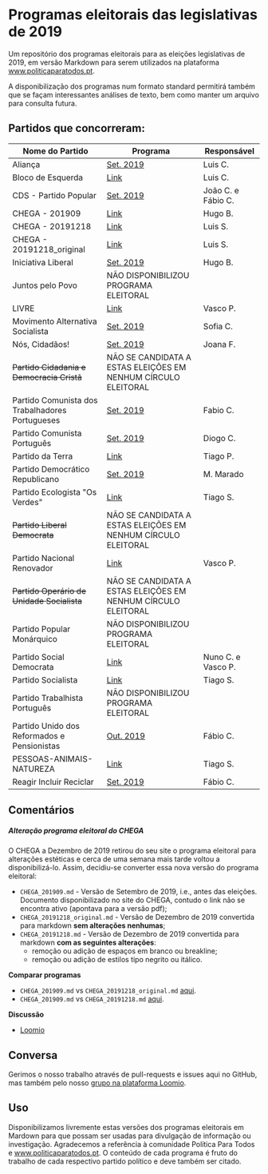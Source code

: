 # Programas eleitorais das legislativas de 2019

Um repositório dos programas eleitorais para as eleições legislativas de 2019, em versão Markdown para serem utilizados na plataforma www.politicaparatodos.pt.

A disponibilização dos programas num formato standard permitirá também que se façam interessantes análises de texto, bem como manter um arquivo para consulta futura.

## Partidos que concorreram:

| Nome do Partido| Programa | Responsável |
|---|---|---|
| Aliança | [Set. 2019](https://partidoalianca.pt/wp-content/uploads/2019/09/PROGRAMA-FINAL.pdf)   | Luis C. |
| Bloco de Esquerda | [Link](https://programa2019.bloco.org/images/programa-com-fotos.pdf)|  Luis C. |
| CDS - Partido Popular|[Set. 2019](https://fazsentido.cds.pt/assets/programaeleitoral_legislativascds19.pdf) | João C. e Fábio C.|
| CHEGA - 201909 | [Link](https://partidochega.pt/wp-content/uploads/2019/09/PROGRAMA_POL%C3%8DTICO_2019_CHEGA-2.pdf) | Hugo B. |
| CHEGA - 20191218 | [Link](https://partidochega.pt/programa-politico-2019/) | Luis S. |
| CHEGA - 20191218_original | [Link](https://partidochega.pt/programa-politico-2019/) | Luis S. |
| Iniciativa Liberal | [Set. 2019](https://iniciativaliberal.pt/wp-content/uploads/2019/09/compromisso-eleitoral-iniciativa-liberal.pdf)  | Hugo B. |
| Juntos pelo Povo | NÃO DISPONIBILIZOU PROGRAMA ELEITORAL | |
| LIVRE | [Link](https://partidolivre.pt/legislativas2019/programa) | Vasco P. |
| Movimento Alternativa Socialista | [Set. 2019](http://mas.org.pt/index.php/folha/1823-panfleto-mas-legislativas-2019.html) | Sofia C.  |
| Nós, Cidadãos! | [Set. 2019](https://noscidadaos.pt/programa-eleitoral-nc-legislativas-2019/) | Joana F. |
| ~~Partido Cidadania e Democracia Cristã~~ | NÃO SE CANDIDATA A ESTAS ELEIÇÕES EM NENHUM CÍRCULO ELEITORAL  |  |
| Partido Comunista dos Trabalhadores Portugueses | [Set. 2019](https://www.lutapopularonline.org/index.php/legislativas2019/2587-manifesto-eleitoral) | Fabio C. |
| Partido Comunista Português | [Set. 2019](https://www.cdu.pt/2019/pdf/programa_eleitoral_pcp.pdf) | Diogo C.|
| Partido da Terra  | [Link](https://issuu.com/partidodaterra/docs/programaversaofinal_final2019_versaojif25set__1_) | Tiago P. |
| Partido Democrático Republicano | [Set. 2019](https://campanha-pdr.pt/programa-eleitoral/programa-completo/) | M. Marado |
| Partido Ecologista "Os Verdes" | [Link](http://www.osverdes.pt/media/Legislativas_2019/12_compromissos_Legislativas2019_PEV.pdf)| Tiago S. |
| ~~Partido Liberal Democrata~~  | NÃO SE CANDIDATA A ESTAS ELEIÇÕES EM NENHUM CÍRCULO ELEITORAL |  |
| Partido Nacional Renovador | [Link](http://www.pnr.pt/wp-content/uploads/2019/09/Programa-eleitoral-Legislativas-2019.pdf) | Vasco P.  |
| ~~Partido Operário de Unidade Socialista~~ |  NÃO SE CANDIDATA A ESTAS ELEIÇÕES EM NENHUM CÍRCULO ELEITORAL |  |
| Partido Popular Monárquico | NÃO DISPONIBILIZOU PROGRAMA ELEITORAL |  |
| Partido Social Democrata | [Link](https://www.psd.pt/wp-content/uploads/2019/09/programa-eleitoral_web.pdf) | Nuno C. e Vasco P. |
| Partido Socialista | [Link](https://www.ps.pt/programa-eleitoral-ps-legislativas2019.pdf) | Tiago S.    |
| Partido Trabalhista Português  | NÃO DISPONIBILIZOU PROGRAMA ELEITORAL |    |
| Partido Unido dos Reformados e Pensionistas  | [Out. 2019](https://www.purp.pt/manifesto-eleitoral/) | Fábio C. |
| PESSOAS-ANIMAIS-NATUREZA | [Link](https://pan.com.pt/eleicoes/eleicoes-legislativas-2019/programa-eleitoral/) | Tiago S. |
| Reagir Incluir Reciclar |[Set. 2019](https://www.partido-rir.pt/wp-content/uploads/2019/09/Programa-Eleitoral-RIR-2019.pdf) | Fábio C. |

## Comentários

##### Alteração programa eleitoral do CHEGA

O CHEGA a Dezembro de 2019 retirou do seu site o programa eleitoral para alterações estéticas e cerca de uma semana mais tarde voltou a disponibilizá-lo. Assim, decidiu-se converter essa nova versão do programa eleitoral:

* `CHEGA_201909.md` - Versão de Setembro de 2019, i.e., antes das eleições. Documento disponibilizado no site do CHEGA, contudo o link não se encontra ativo (apontava para a versão pdf);
* `CHEGA_20191218_original.md` - Versão de Dezembro de 2019 convertida para markdown **sem alterações nenhumas**;
* `CHEGA_20191218.md` - Versão de Dezembro de 2019 convertida para markdown **com as seguintes alterações**:
  - remoção ou adição de espaços em branco ou breakline;
  - remoção ou adição de estilos tipo negrito ou itálico.
  
**Comparar programas**

* `CHEGA_201909.md` vs `CHEGA_20191218_original.md` [aqui](https://github.com/Politica-Para-Todos/manifestos_archive/pull/1/files).
* `CHEGA_201909.md` vs `CHEGA_20191218.md` [aqui](https://github.com/Politica-Para-Todos/manifestos_archive/pull/2/files).

**Discussão**

* [Loomio](https://www.loomio.org/d/sN2jW8Pg/altera-o-programa-eleitoral-chega)

## Conversa

Gerimos o nosso trabalho através de pull-requests e issues aqui no GitHub, mas também pelo nosso [grupo na plataforma Loomio](https://www.loomio.org/d/LxtvTelP/programas-em-markdown).

## Uso

Disponibilizamos livremente estas versões dos programas eleitorais em Mardown para que possam ser usadas para divulgação de informação ou investigação. Agradecemos a referência à comunidade Política Para Todos e www.politicaparatodos.pt. O conteúdo de cada programa é fruto do trabalho de cada respectivo partido político e deve também ser citado.
